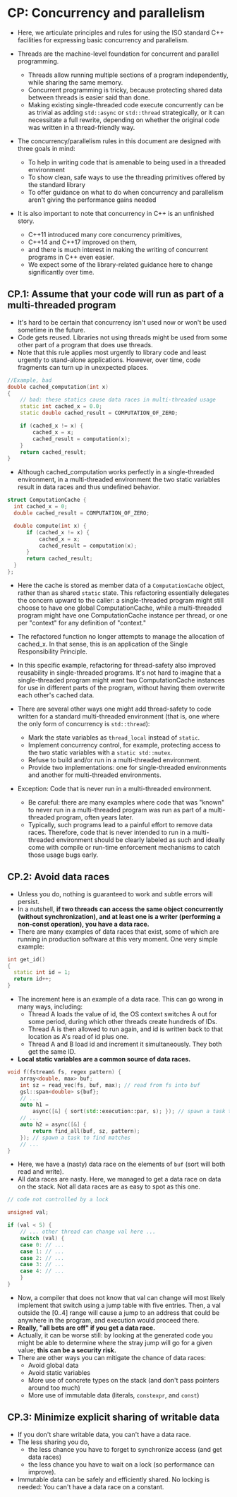 # CP: Concurrency and parallelism

- Here, we articulate principles and rules for using the ISO standard C++ facilities for expressing basic concurrency and parallelism.
- Threads are the machine-level foundation for concurrent and parallel programming.
  - Threads allow running multiple sections of a program independently, while sharing the same memory.
  - Concurrent programming is tricky, because protecting shared data between threads is easier said than done.
  - Making existing single-threaded code execute concurrently can be as trivial as adding `std::async` or `std::thread` strategically, or it can necessitate a full rewrite, depending on whether the original code was written in a thread-friendly way.

- The concurrency/parallelism rules in this document are designed with three goals in mind:
  - To help in writing code that is amenable to being used in a threaded environment
  - To show clean, safe ways to use the threading primitives offered by the standard library
  - To offer guidance on what to do when concurrency and parallelism aren't giving the performance gains needed

- It is also important to note that concurrency in C++ is an unfinished story.
  - C++11 introduced many core concurrency primitives,
  - C++14 and C++17 improved on them,
  - and there is much interest in making the writing of concurrent programs in C++ even easier.
  - We expect some of the library-related guidance here to change significantly over time.

## CP.1: Assume that your code will run as part of a multi-threaded program
- It's hard to be certain that concurrency isn't used now or won't be used sometime in the future.
- Code gets reused. Libraries not using threads might be used from some other part of a program that does use threads.
- Note that this rule applies most urgently to library code and least urgently to stand-alone applications. However, over time, code fragments can turn up in unexpected places.

```cpp
//Example, bad
double cached_computation(int x)
{
    // bad: these statics cause data races in multi-threaded usage
    static int cached_x = 0.0;
    static double cached_result = COMPUTATION_OF_ZERO;

    if (cached_x != x) {
        cached_x = x;
        cached_result = computation(x);
    }
    return cached_result;
}
```
- Although cached_computation works perfectly in a single-threaded environment, in a multi-threaded environment the two static variables result in data races and thus undefined behavior.

```cpp
struct ComputationCache {
  int cached_x = 0;
  double cached_result = COMPUTATION_OF_ZERO;

  double compute(int x) {
      if (cached_x != x) {
          cached_x = x;
          cached_result = computation(x);
      }
      return cached_result;
  }
};
```
- Here the cache is stored as member data of a `ComputationCache` object, rather than as shared `static` state. This refactoring essentially delegates the concern upward to the caller: a single-threaded program might still choose to have one global ComputationCache, while a multi-threaded program might have one ComputationCache instance per thread, or one per "context" for any definition of "context."
- The refactored function no longer attempts to manage the allocation of cached_x. In that sense, this is an application of the Single Responsibility Principle.
- In this specific example, refactoring for thread-safety also improved reusability in single-threaded programs. It's not hard to imagine that a single-threaded program might want two ComputationCache instances for use in different parts of the program, without having them overwrite each other's cached data.

- There are several other ways one might add thread-safety to code written for a standard multi-threaded environment (that is, one where the only form of concurrency is `std::thread`):
  - Mark the state variables as `thread_local` instead of `static`.
  - Implement concurrency control, for example, protecting access to the two static variables with a `static std::mutex`.
  - Refuse to build and/or run in a multi-threaded environment.
  - Provide two implementations: one for single-threaded environments and another for multi-threaded environments.
- Exception: Code that is never run in a multi-threaded environment.
  - Be careful: there are many examples where code that was "known" to never run in a multi-threaded program was run as part of a multi-threaded program, often years later.
  - Typically, such programs lead to a painful effort to remove data races. Therefore, code that is never intended to run in a multi-threaded environment should be clearly labeled as such and ideally come with compile or run-time enforcement mechanisms to catch those usage bugs early.

## CP.2: Avoid data races
- Unless you do, nothing is guaranteed to work and subtle errors will persist.
- In a nutshell, **if two threads can access the same object concurrently (without synchronization), and at least one is a writer (performing a non-const operation), you have a data race.**
- There are many examples of data races that exist, some of which are running in production software at this very moment. One very simple example:
```cpp
int get_id()
{
  static int id = 1;
  return id++;
}
```
- The increment here is an example of a data race. This can go wrong in many ways, including:
  - Thread A loads the value of id, the OS context switches A out for some period, during which other threads create hundreds of IDs.
  - Thread A is then allowed to run again, and id is written back to that location as A's read of id plus one.
  - Thread A and B load id and increment it simultaneously. They both get the same ID.
- **Local static variables are a common source of data races.**

```cpp
void f(fstream& fs, regex pattern) {
    array<double, max> buf;
    int sz = read_vec(fs, buf, max); // read from fs into buf
    gsl::span<double> s{buf};
    // ...
    auto h1 =
        async([&] { sort(std::execution::par, s); }); // spawn a task to sort
    // ...
    auto h2 = async([&] {
        return find_all(buf, sz, pattern);
    }); // spawn a task to find matches
    // ...
}
```
- Here, we have a (nasty) data race on the elements of `buf` (sort will both read and write).
- All data races are nasty. Here, we managed to get a data race on data on the stack. Not all data races are as easy to spot as this one.

```cpp
// code not controlled by a lock

unsigned val;

if (val < 5) {
    // ... other thread can change val here ...
    switch (val) {
    case 0: // ...
    case 1: // ...
    case 2: // ...
    case 3: // ...
    case 4: // ...
    }
}
```
- Now, a compiler that does not know that val can change will most likely implement that switch using a jump table with five entries. Then, a val outside the [0..4] range will cause a jump to an address that could be anywhere in the program, and execution would proceed there.
- **Really, "all bets are off" if you get a data race.**
- Actually, it can be worse still: by looking at the generated code you might be able to determine where the stray jump will go for a given value; **this can be a security risk.**
- There are other ways you can mitigate the chance of data races:
  - Avoid global data
  - Avoid static variables
  - More use of concrete types on the stack (and don't pass pointers around too much)
  - More use of immutable data (literals, `constexpr`, and `const`)

## CP.3: Minimize explicit sharing of writable data
- If you don't share writable data, you can't have a data race.
- The less sharing you do,
  - the less chance you have to forget to synchronize access (and get data races)
  - the less chance you have to wait on a lock (so performance can improve).
- Immutable data can be safely and efficiently shared. No locking is needed: You can't have a data race on a constant.

